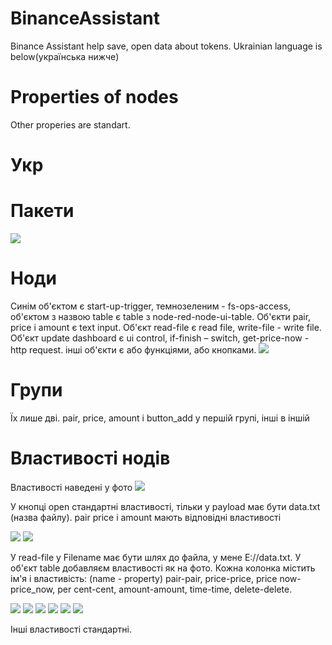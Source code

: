 # BinanceAssistant
Binance Assistant help save, open data about tokens. 
Ukrainian language is below(українська нижче)
# Properties of nodes
Other properies  are standart.
# Укр
# Пакети
![](https://github.com/DemaReaktor/BinanceAssistant/blob/main/installs.png)
# Ноди
Синім об'єктом є start-up-trigger, темнозеленим - fs-ops-access, об'єктом з назвою table є table з 
node-red-node-ui-table. Об'єкти pair, price i amount є text input. Об'єкт read-file є read file, write-file -  write file. Об'єкт update dashboard є ui control, if-finish – switch, get-price-now - http request. інші об'єкти є або функціями, або кнопками.
![](https://github.com/DemaReaktor/BinanceAssistant/blob/main/nodes.png)
# Групи
Їх лише дві. pair, price, amount i button_add у першій групі, інші в іншій
# Властивості нодів
Властивості наведені у фото
![](https://github.com/DemaReaktor/BinanceAssistant/blob/main/start.png)

У кнопці open стандартні властивості, тільки у payload має бути data.txt (назва файлу).
pair price i amount мають відповідні властивості

![](https://github.com/DemaReaktor/BinanceAssistant/blob/main/pair.png)
![](https://github.com/DemaReaktor/BinanceAssistant/blob/main/isFile.png)

У read-file у Filename має бути шлях до файла, у мене E://data.txt.
У об'єкт table добавляєм властивості як на фото. Кожна колонка містить ім'я і властивість: (name - property) pair-pair, price-price, price now-price_now, per cent-cent, amount-amount, time-time, delete-delete.

![](https://github.com/DemaReaktor/BinanceAssistant/blob/main/table.png)
![](https://github.com/DemaReaktor/BinanceAssistant/blob/main/update.png)
![](https://github.com/DemaReaktor/BinanceAssistant/blob/main/element.png)
![](https://github.com/DemaReaktor/BinanceAssistant/blob/main/switch.png)
![](https://github.com/DemaReaktor/BinanceAssistant/blob/main/request.png)
![](https://github.com/DemaReaktor/BinanceAssistant/blob/main/write.png)

Інші властивості стандартні.